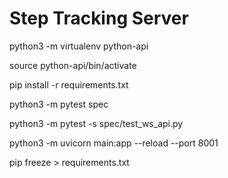 # Step Tracking Server

python3 -m virtualenv python-api

source python-api/bin/activate

pip install -r requirements.txt

python3 -m pytest spec

python3 -m pytest -s spec/test_ws_api.py

python3 -m uvicorn main:app --reload --port 8001

pip freeze > requirements.txt